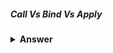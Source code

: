 
##### Call Vs Bind Vs Apply       

<details><summary><b>Answer</></summary>
  
  <p>Call</p>
  
  ```javascript
  var person = {
  name: "Akshay",
  handler : function(handler) {
  console.log(this.name + "==>" + handler);
  }
  }
  person.handler("do your work");
  person.handler.call({name: "nish"}, "do your work");
  
  VM6783:5 Akshay==>do your work
  VM6783:5 nish==>do your work
  ```
  
  <p>Apply</p>
  
  ```javascript
  var person = {
  name: "Akshay",
  handler : function(handler) {
  console.log(this.name + "==>" + handler);
  }
  }
  person.handler("do your work");
  person.handler.apply({name: "nish"}, ["do your work"]);
  
  VM6900:5 Akshay==>do your work
  VM6900:5 nish==>do your work
  ```
  
  
  <p>Bind</p>
  
  ```javascript
  var person = {
  name: "Akshay",
  handler: function(handler) {
  console.log(this.name + "==> " + handler);
  }
  
  }
  undefined
  person.handler("nothing")
  VM477:4 Akshay==> nothing
  undefined
  var nisha = person.handler.bind({name: 'nisha'})
  undefined
  nisha()
  VM477:4 nisha==> undefined
  undefined
  nisha("do your work");
  VM477:4 nisha==> do your work
  undefined
  ```
  
  </details>
